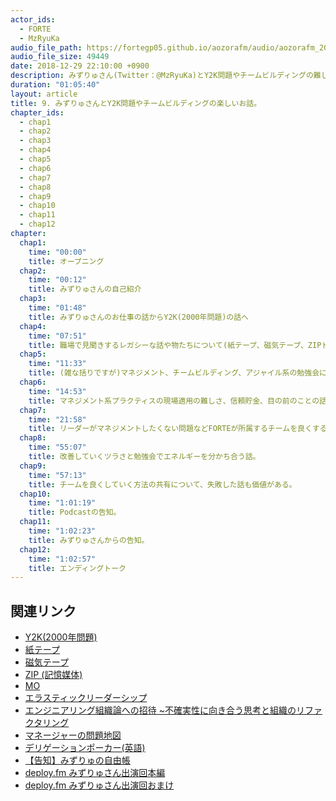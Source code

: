 ```yaml
---
actor_ids:
  - FORTE
  - MzRyuKa
audio_file_path: https://fortegp05.github.io/aozorafm/audio/aozorafm_20181229_01.mp3
audio_file_size: 49449
date: 2018-12-29 22:10:00 +0900
description: みずりゅさん(Twitter：@MzRyuKa)とY2K問題やチームビルディングの難しさについて楽しく語りました。
duration: "01:05:40"
layout: article
title: 9. みずりゅさんとY2K問題やチームビルディングの楽しいお話。
chapter_ids:
  - chap1
  - chap2
  - chap3
  - chap4
  - chap5
  - chap6
  - chap7
  - chap8
  - chap9
  - chap10
  - chap11
  - chap12
chapter:
  chap1:
    time: "00:00"
    title: オープニング
  chap2:
    time: "00:12"
    title: みずりゅさんの自己紹介
  chap3:
    time: "01:48"
    title: みずりゅさんのお仕事の話からY2K(2000年問題)の話へ
  chap4:
    time: "07:51"
    title: 職場で見聞きするレガシーな話や物たちについて(紙テープ、磁気テープ、ZIPドライブ、MOなど…)
  chap5:
    time: "11:33"
    title: (雑な括りですが)マネジメント、チームビルディング、アジャイル系の勉強会について
  chap6:
    time: "14:53"
    title: マネジメント系プラクティスの現場適用の難しさ、信頼貯金、目の前のことの話などについて
  chap7:
    time: "21:58"
    title: リーダーがマネジメントしたくない問題などFORTEが所属するチームを良くするためには?
  chap8:
    time: "55:07"
    title: 改善していくツラさと勉強会でエネルギーを分かち合う話。
  chap9:
    time: "57:13"
    title: チームを良くしていく方法の共有について、失敗した話も価値がある。
  chap10:
    time: "1:01:19"
    title: Podcastの告知。
  chap11:
    time: "1:02:23"
    title: みずりゅさんからの告知。
  chap12:
    time: "1:02:57"
    title: エンディングトーク
---
```


## 関連リンク
- [Y2K(2000年問題)](https://ja.wikipedia.org/wiki/2000%E5%B9%B4%E5%95%8F%E9%A1%8C)
- [紙テープ](https://ja.wikipedia.org/wiki/%E7%B4%99%E3%83%86%E3%83%BC%E3%83%97)
- [磁気テープ](https://ja.wikipedia.org/wiki/%E7%A3%81%E6%B0%97%E3%83%86%E3%83%BC%E3%83%97#%E3%82%B3%E3%83%B3%E3%83%94%E3%83%A5%E3%83%BC%E3%82%BF%E7%94%A8)
- [ZIP (記憶媒体)](https://ja.wikipedia.org/wiki/ZIP_(%E8%A8%98%E6%86%B6%E5%AA%92%E4%BD%93))
- [MO](https://ja.wikipedia.org/wiki/%E5%85%89%E7%A3%81%E6%B0%97%E3%83%87%E3%82%A3%E3%82%B9%E3%82%AF)
- [エラスティックリーダーシップ](https://www.oreilly.co.jp/books/9784873118024/)
- [エンジニアリング組織論への招待 ~不確実性に向き合う思考と組織のリファクタリング](https://www.amazon.co.jp/%E3%82%A8%E3%83%B3%E3%82%B8%E3%83%8B%E3%82%A2%E3%83%AA%E3%83%B3%E3%82%B0%E7%B5%84%E7%B9%94%E8%AB%96%E3%81%B8%E3%81%AE%E6%8B%9B%E5%BE%85-%E4%B8%8D%E7%A2%BA%E5%AE%9F%E6%80%A7%E3%81%AB%E5%90%91%E3%81%8D%E5%90%88%E3%81%86%E6%80%9D%E8%80%83%E3%81%A8%E7%B5%84%E7%B9%94%E3%81%AE%E3%83%AA%E3%83%95%E3%82%A1%E3%82%AF%E3%82%BF%E3%83%AA%E3%83%B3%E3%82%B0-%E5%BA%83%E6%9C%A8-%E5%A4%A7%E5%9C%B0/dp/4774196053)
- [マネージャーの問題地図](https://www.amazon.co.jp/%E3%83%9E%E3%83%8D%E3%83%BC%E3%82%B8%E3%83%A3%E3%83%BC%E3%81%AE%E5%95%8F%E9%A1%8C%E5%9C%B0%E5%9B%B3-%E3%80%8C%E3%81%A7%E3%80%81%E3%81%A9%E3%81%93%E3%81%8B%E3%82%89%E5%A4%89%E3%81%88%E3%82%8B-%E3%80%8D%E3%81%82%E3%82%8C%E3%82%82%E3%81%93%E3%82%8C%E3%82%82%E3%81%A7%E3%80%81%E3%81%A6%E3%82%93%E3%82%84%E3%82%8F%E3%82%93%E3%82%84%E3%81%AA%E7%8F%BE%E5%A0%B4%E3%81%AE%E3%83%9E%E3%83%8D%E3%82%B8%E3%83%A1%E3%83%B3%E3%83%88-%E6%B2%A2%E6%B8%A1-%E3%81%82%E3%81%BE%E3%81%AD/dp/4774198749)
- [デリゲーションポーカー(英語)](https://management30.com/product/delegation-poker/)
- [【告知】みずりゅの自由帳](https://mzryuka.hatenablog.jp/)
- [deploy.fm みずりゅさん出演回本編](https://takattata.github.io/deployfm/episode/10-main)
- [deploy.fm みずりゅさん出演回おまけ](https://takattata.github.io/deployfm/episode/10-omake)

